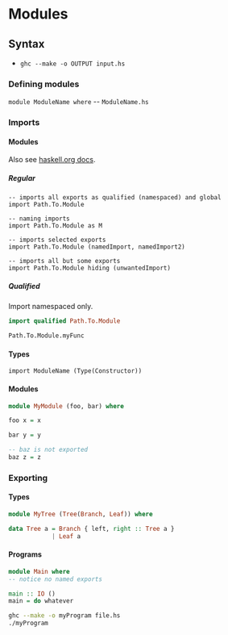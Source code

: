 # Modules

## Syntax

* `ghc --make -o OUTPUT input.hs`

### Defining modules

`module ModuleName where` -- `ModuleName.hs`

### Imports

#### Modules

Also see [haskell.org docs](https://wiki.haskell.org/Import).

##### Regular

```
-- imports all exports as qualified (namespaced) and global
import Path.To.Module

-- naming imports
import Path.To.Module as M

-- imports selected exports
import Path.To.Module (namedImport, namedImport2)

-- imports all but some exports
import Path.To.Module hiding (unwantedImport)
```

##### Qualified

Import namespaced only.

```haskell
import qualified Path.To.Module

Path.To.Module.myFunc
```

#### Types

`import ModuleName (Type(Constructor))`

#### Modules

```haskell
module MyModule (foo, bar) where

foo x = x

bar y = y

-- baz is not exported
baz z = z
```

### Exporting

#### Types

```haskell
module MyTree (Tree(Branch, Leaf)) where

data Tree a = Branch { left, right :: Tree a }
            | Leaf a
```

#### Programs

```haskell
module Main where
-- notice no named exports

main :: IO ()
main = do whatever
```

```bash
ghc --make -o myProgram file.hs
./myProgram
```
